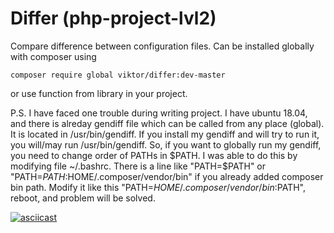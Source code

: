 # Differ (php-project-lvl2)

Compare difference between configuration files. Can be installed globally with composer using
```
composer require global viktor/differ:dev-master
```
or use function from library in your project.

P.S. I have faced one trouble during writing project. I have ubuntu 18.04, and there is alreday gendiff file which can be called from any place (global). It is located in /usr/bin/gendiff. If you install my gendiff and will try to run it, you will/may run /usr/bin/gendiff.
So, if you want to globally run my gendiff, you need to change order of PATHs in $PATH. I was able to do this by modifying file ~/.bashrc. There is a line like "PATH=$PATH" or "PATH=$PATH:$HOME/.composer/vendor/bin" if you already added composer bin path. Modify it like this "PATH=$HOME/.composer/vendor/bin:$PATH", reboot, and problem will be solved.


[![asciicast](https://asciinema.org/a/roYuqTd22BcW728Eqx8jdLdT0.svg)](https://asciinema.org/a/roYuqTd22BcW728Eqx8jdLdT0)
